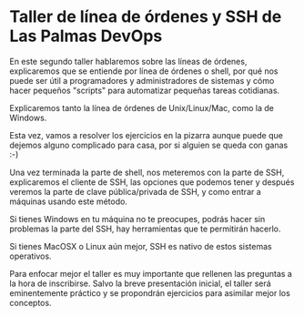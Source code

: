 # Taller de línea de órdenes y SSH de Las Palmas DevOps

En este segundo taller hablaremos sobre las líneas de órdenes, explicaremos que se entiende por línea de órdenes o shell, por qué nos puede ser útil a programadores y administradores de sistemas y cómo hacer pequeños "scripts" para automatizar pequeñas tareas cotidianas.

Explicaremos tanto la línea de órdenes de Unix/Linux/Mac, como la de Windows.

Esta vez, vamos a resolver los ejercicios en la pizarra aunque puede que dejemos alguno complicado para casa, por si alguien se queda con ganas :-)

Una vez terminada la parte de shell, nos meteremos con la parte de SSH, explicaremos el cliente de SSH, las opciones que podemos tener y después veremos la parte de clave pública/privada de SSH, y como entrar a máquinas usando este método.

Si tienes Windows en tu máquina no te preocupes, podrás hacer sin problemas la parte del SSH, hay herramientas que te permitirán hacerlo.

Si tienes MacOSX o Linux aún mejor, SSH es nativo de estos sistemas operativos.

Para enfocar mejor el taller es muy importante que rellenen las preguntas a la hora de inscribirse.
Salvo la breve presentación inicial, el taller será eminentemente práctico y se propondrán ejercicios para asimilar mejor los conceptos.
